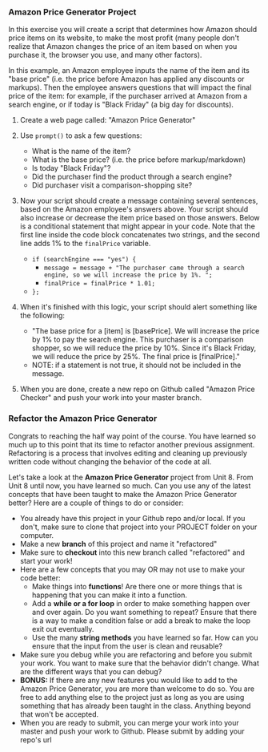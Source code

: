 ### Amazon Price Generator Project
In this exercise you will create a script that determines how Amazon should price items on its website, to make the most profit (many people don't realize that Amazon changes the price of an item based on when you purchase it, the browser you use, and many other factors).  

In this example, an Amazon employee inputs the name of the item and its "base price" (i.e. the price before Amazon has applied any discounts or markups). Then the employee answers questions that will impact the final price of the item: for example, if the purchaser arrived at Amazon from a search engine, or if today is "Black Friday" (a big day for discounts).

1. Create a web page called: "Amazon Price Generator"

2. Use `prompt()` to ask a few questions:
    * What is the name of the item?
    * What is the base price? (i.e. the price before markup/markdown)
    * Is today "Black Friday"?
    * Did the purchaser find the product through a search engine?
    * Did purchaser visit a comparison-shopping site?

3. Now your script should create a message containing several sentences, based on the Amazon employee's answers above.  Your script should also increase or decrease the item price based on those answers.  Below is a conditional statement that might appear in your code.  Note that the first line inside the code block concatenates two strings, and the second line adds 1% to the `finalPrice` variable.
    * `if (searchEngine === "yes") {`
      * `message = message + "The purchaser came through a search engine, so we will increase the price by 1%. ";`
      * `finalPrice = finalPrice * 1.01;`
    * `};`

4. When it's finished with this logic, your script should alert something like the following:
    * "The base price for a [item] is [basePrice]. We will increase the price by 1% to pay the search engine. This purchaser is a comparison shopper, so we will reduce the price by 10%. Since it's Black Friday, we will reduce the price by 25%. The final price is [finalPrice]."
    * NOTE: if a statement is not true, it should not be included in the message.

5. When you are done, create a new repo on Github called "Amazon Price Checker" and push your work into your master branch.

### Refactor the Amazon Price Generator
Congrats to reaching the half way point of the course. You have learned so much up to this point that its time to refactor another previous assignment. Refactoring is a process that involves editing and cleaning up previously written code without changing the behavior of the code at all.

Let's take a look at the **Amazon Price Generator** project from Unit 8. From Unit 8 until now, you have learned so much. Can you use any of the latest concepts that have been taught to make the Amazon Price Generator better?  Here are a couple of things to do or consider:

* You already have this project in your Github repo and/or local. If you don't, make sure to clone that project into your PROJECT folder on your computer.
* Make a new **branch** of this project and name it "refactored"
* Make sure to **checkout** into this new branch called "refactored" and start your work!
* Here are a few concepts that you may OR may not use to make your code better:
    * Make things into **functions**! Are there one or more things that is happening that you can make it into a function.
    * Add a **while or a for loop** in order to make something happen over and over again. Do you want something to repeat? Ensure that there is a way to make a condition false or add a break to make the loop exit out eventually.
    * Use the many **string methods** you have learned so far. How can you ensure that the input from the user is clean and reusable?
* Make sure you debug while you are refactoring and before you submit your work. You want to make sure that the behavior didn't change. What are the different ways that you can debug?
* **BONUS:** If there are any new features you would like to add to the Amazon Price Generator, you are more than welcome to do so. You are free to add anything else to the project just as long as you are using something that has already been taught in the class. Anything beyond that won't be accepted.
* When you are ready to submit, you can merge your work into your master and push your work to Github. Please submit by adding your repo's url